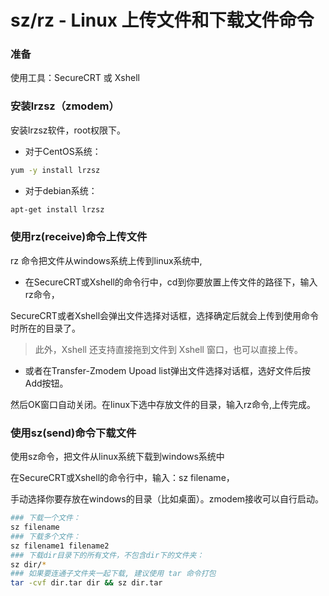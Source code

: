 # sz/rz - Linux 上传文件和下载文件命令



### 准备

使用工具：SecureCRT 或 Xshell

### 安装lrzsz（zmodem）

安装lrzsz软件，root权限下。

- 对于CentOS系统：

```bash
yum -y install lrzsz
```

- 对于debian系统：

```bash
apt-get install lrzsz
```

### 使用rz(receive)命令上传文件

rz 命令把文件从windows系统上传到linux系统中,

- 在SecureCRT或Xshell的命令行中，cd到你要放置上传文件的路径下，输入rz命令，

SecureCRT或者Xshell会弹出文件选择对话框，选择确定后就会上传到使用命令时所在的目录了。

> 此外，Xshell 还支持直接拖到文件到 Xshell 窗口，也可以直接上传。

- 或者在Transfer-Zmodem Upoad list弹出文件选择对话框，选好文件后按Add按钮。

然后OK窗口自动关闭。在linux下选中存放文件的目录，输入rz命令,上传完成。



### 使用sz(send)命令下载文件

使用sz命令，把文件从linux系统下载到windows系统中

在SecureCRT或Xshell的命令行中，输入：sz filename，

手动选择你要存放在windows的目录（比如桌面）。zmodem接收可以自行启动。

```bash
### 下载一个文件： 
sz filename 
### 下载多个文件： 
sz filename1 filename2
### 下载dir目录下的所有文件，不包含dir下的文件夹： 
sz dir/*
### 如果要连通子文件夹一起下载, 建议使用 tar 命令打包
tar -cvf dir.tar dir && sz dir.tar
```
